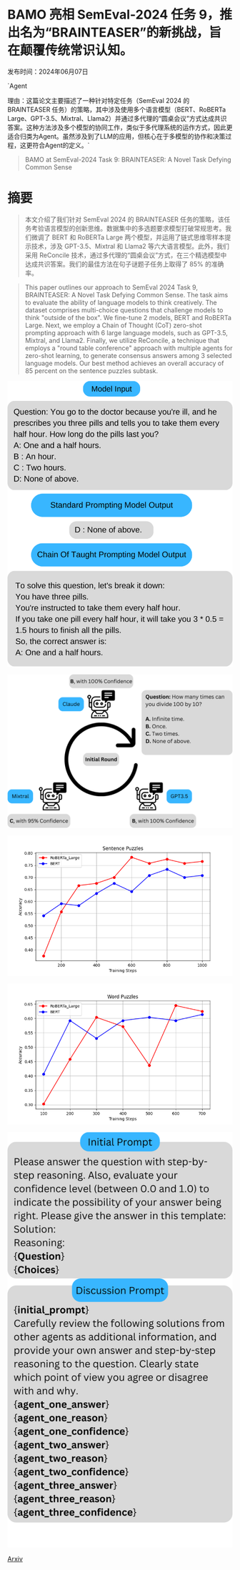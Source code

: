 # BAMO 亮相 SemEval-2024 任务 9，推出名为“BRAINTEASER”的新挑战，旨在颠覆传统常识认知。

发布时间：2024年06月07日

`Agent

理由：这篇论文主要描述了一种针对特定任务（SemEval 2024 的 BRAINTEASER 任务）的策略，其中涉及使用多个语言模型（BERT、RoBERTa Large、GPT-3.5、Mixtral、Llama2）并通过多代理的“圆桌会议”方式达成共识答案。这种方法涉及多个模型的协同工作，类似于多代理系统的运作方式，因此更适合归类为Agent。虽然涉及到了LLM的应用，但核心在于多模型的协作和决策过程，这更符合Agent的定义。`

> BAMO at SemEval-2024 Task 9: BRAINTEASER: A Novel Task Defying Common Sense

# 摘要

> 本文介绍了我们针对 SemEval 2024 的 BRAINTEASER 任务的策略，该任务考验语言模型的创新思维。数据集中的多选题要求模型打破常规思考。我们微调了 BERT 和 RoBERTa Large 两个模型，并运用了链式思维零样本提示技术，涉及 GPT-3.5、Mixtral 和 Llama2 等六大语言模型。此外，我们采用 ReConcile 技术，通过多代理的“圆桌会议”方式，在三个精选模型中达成共识答案。我们的最佳方法在句子谜题子任务上取得了 85% 的准确率。

> This paper outlines our approach to SemEval 2024 Task 9, BRAINTEASER: A Novel Task Defying Common Sense. The task aims to evaluate the ability of language models to think creatively. The dataset comprises multi-choice questions that challenge models to think "outside of the box". We fine-tune 2 models, BERT and RoBERTa Large. Next, we employ a Chain of Thought (CoT) zero-shot prompting approach with 6 large language models, such as GPT-3.5, Mixtral, and Llama2. Finally, we utilize ReConcile, a technique that employs a "round table conference" approach with multiple agents for zero-shot learning, to generate consensus answers among 3 selected language models. Our best method achieves an overall accuracy of 85 percent on the sentence puzzles subtask.

![BAMO 亮相 SemEval-2024 任务 9，推出名为“BRAINTEASER”的新挑战，旨在颠覆传统常识认知。](../../../paper_images/2406.04947/COT.png)

![BAMO 亮相 SemEval-2024 任务 9，推出名为“BRAINTEASER”的新挑战，旨在颠覆传统常识认知。](../../../paper_images/2406.04947/Round_Table.png)

![BAMO 亮相 SemEval-2024 任务 9，推出名为“BRAINTEASER”的新挑战，旨在颠覆传统常识认知。](../../../paper_images/2406.04947/finetuned_sp.png)

![BAMO 亮相 SemEval-2024 任务 9，推出名为“BRAINTEASER”的新挑战，旨在颠覆传统常识认知。](../../../paper_images/2406.04947/finetuned_wp.png)

![BAMO 亮相 SemEval-2024 任务 9，推出名为“BRAINTEASER”的新挑战，旨在颠覆传统常识认知。](../../../paper_images/2406.04947/Prompts.png)

[Arxiv](https://arxiv.org/abs/2406.04947)